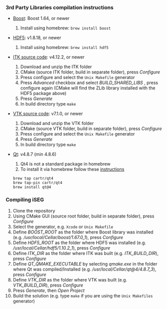 ### 3rd Party Libraries compilation instructions

- [Boost](https://www.boost.org/): Boost 1.64, or newer

  1. Install using homebrew: `brew install boost`
  
- [HDF5](https://support.hdfgroup.org/ftp/HDF5/releases/hdf5-1.8/hdf5-1.8.18/bin/windows): v1.8.18, or newer

  1. Install using homebrew: `brew install hdf5`

- [ITK source code](https://sourceforge.net/projects/itk/files/itk/4.12/InsightToolkit-4.12.2.tar.gz/download): v4.12.2, or newer

  1. Download and unzip the ITK folder
  2. CMake (source ITK folder, build in separate folder), press _Configure_
  3. Press configure and select the `Unix Makefile` generator
  4. Press _Advanced_ checkbox and select _BUILD_SHARED_LIBS_ , press configure again (CMake will find the ZLib library installed with the HDF5 package above)
  5. Press _Generate_
  6. In build directory type `make`

- [VTK source code](https://www.vtk.org/files/release/7.1/VTK-7.1.0.tar.gz): v7.1.0, or newer

  1. Download and unzip the VTK folder
  2. CMake (source VTK folder, build in separate folder), press _Configure_
  3. Press configure and select the `Unix Makefile` generator
  4. Press _Generate_
  5. In build directory type `make`

- [Qt](https://download.qt.io/official_releases/qt/4.8/4.8.7/qt-everywhere-opensource-src-4.8.7.tar.gz): v4.8.7 (min 4.8.6)

  1. Qt4 is not a standard package in homebrew
  2. To install it via homebrew follow these [instructions](https://github.com/cartr/homebrew-qt4)
    ```
    brew tap cartr/qt4
    brew tap-pin cartr/qt4
    brew install qt@4
    ```

### Compiling iSEG

  1. Clone the repository
  2. Using CMake GUI (source root folder, build in separate folder), press _Configure_
  3. Select the generator, e.g. `Xcode` or `Unix Makefile`
  4. Define _BOOST_ROOT_ as the folder where Boost library was installed (e.g. _/usr/local/Cellar/boost/1.67.0_1_), press _Configure_
  5. Define _HDF5_ROOT_ as the folder where HDF5 was installed (e.g. _/usr/local/Cellar/hdf5/1.10.2_1_), press _Configure_
  6. Define _ITK_DIR_ as the folder where ITK was built (e.g. _ITK_BUILD_DIR_), press _Configure_
  7. Define _QT_QMAKE_EXECUTABLE_ by selecting _qmake.exe_ in the folder where Qt was compiled/Installed (e.g. _/usr/local/Cellar/qt@4/4.8.7_3_), press _Configure_
  8. Define _VTK_DIR_ as the folder where VTK was built (e.g. _VTK_BUILD_DIR_), press _Configure_
  9. Press _Generate_, then _Open Project_
  10. Build the solution (e.g. type `make` if you are using the `Unix Makefiles` generator)
